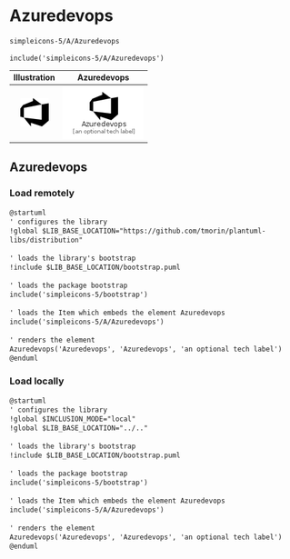 # Azuredevops


```text
simpleicons-5/A/Azuredevops
```

```text
include('simpleicons-5/A/Azuredevops')
```



| Illustration | Azuredevops |
| :---: | :---: |
| ![illustration for Illustration](../../simpleicons-5/A/Azuredevops.png) | ![illustration for Azuredevops](../../simpleicons-5/A/Azuredevops.Local.png) |




## Azuredevops

### Load remotely
```plantuml
@startuml
' configures the library
!global $LIB_BASE_LOCATION="https://github.com/tmorin/plantuml-libs/distribution"

' loads the library's bootstrap
!include $LIB_BASE_LOCATION/bootstrap.puml

' loads the package bootstrap
include('simpleicons-5/bootstrap')

' loads the Item which embeds the element Azuredevops
include('simpleicons-5/A/Azuredevops')

' renders the element
Azuredevops('Azuredevops', 'Azuredevops', 'an optional tech label')
@enduml
```

### Load locally
```plantuml
@startuml
' configures the library
!global $INCLUSION_MODE="local"
!global $LIB_BASE_LOCATION="../.."

' loads the library's bootstrap
!include $LIB_BASE_LOCATION/bootstrap.puml

' loads the package bootstrap
include('simpleicons-5/bootstrap')

' loads the Item which embeds the element Azuredevops
include('simpleicons-5/A/Azuredevops')

' renders the element
Azuredevops('Azuredevops', 'Azuredevops', 'an optional tech label')
@enduml
```

